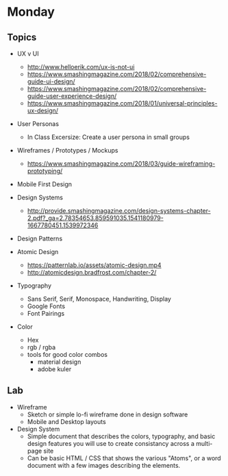 # Monday

## Topics
  * UX v UI
    * http://www.helloerik.com/ux-is-not-ui
    * https://www.smashingmagazine.com/2018/02/comprehensive-guide-ui-design/
    * https://www.smashingmagazine.com/2018/02/comprehensive-guide-user-experience-design/
    * https://www.smashingmagazine.com/2018/01/universal-principles-ux-design/
  * User Personas 
    * In Class Excersize: Create a user persona in small groups 
  * Wireframes / Prototypes / Mockups
    * https://www.smashingmagazine.com/2018/03/guide-wireframing-prototyping/
  * Mobile First Design

  * Design Systems
    * http://provide.smashingmagazine.com/design-systems-chapter-2.pdf?_ga=2.78354653.859591035.1541180979-1667780451.1539972346
  * Design Patterns
  * Atomic Design
    * https://patternlab.io/assets/atomic-design.mp4
    * http://atomicdesign.bradfrost.com/chapter-2/
  * Typography
    * Sans Serif, Serif, Monospace, Handwriting, Display
    * Google Fonts
    * Font Pairings
  * Color
    * Hex
    * rgb / rgba
    * tools for good color combos
      * material design
      * adobe kuler



## Lab
  * Wireframe
    * Sketch or simple lo-fi wireframe done in design software
    * Mobile and Desktop layouts 
  * Design System
    * Simple document that describes the colors, typography, and basic design features you will use to create consistancy across a multi-page site
    * Can be basic HTML / CSS that shows the various "Atoms", or a word document with a few images describing the elements. 

